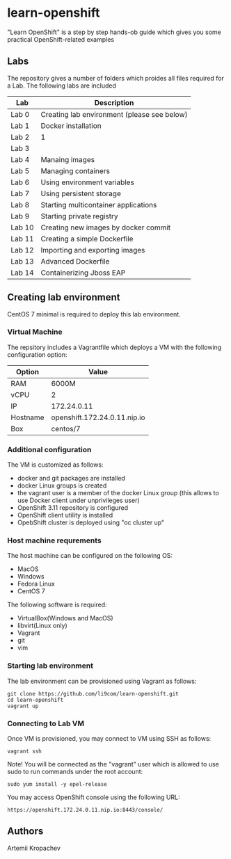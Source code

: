 # learn-openshift
"Learn OpenShift" is a step by step hands-ob guide which gives you some practical OpenShift-related examples

## Labs
The repository gives a number of folders which proides all files required for a Lab.
The following labs are included

Lab    | Description
------ | -----------
Lab 0  | Creating lab environment (please see below)
Lab 1  | Docker installation
Lab 2  | 1
Lab 3  | 
Lab 4  | Manaing images
Lab 5  | Managing containers
Lab 6  | Using environment variables
Lab 7  | Using persistent storage
Lab 8  | Starting multicontainer applications
Lab 9  | Starting private registry
Lab 10 | Creating new images by docker commit
Lab 11 | Creating a simple Dockerfile
Lab 12 | Importing and exporting images
Lab 13 | Advanced Dockerfile
Lab 14 | Containerizing Jboss EAP


## Creating lab environment
CentOS 7 minimal is required to deploy this lab environment.

### Virtual Machine
The repsitory includes a Vagrantfile which deploys a VM with the following configuration option:

Option   | Value
-------- | -----
RAM      | 6000M
vCPU     | 2
IP       | 172.24.0.11
Hostname | openshift.172.24.0.11.nip.io
Box      | centos/7

### Additional configuration

The VM is customized as follows:
- docker and git packages are installed
- docker Linux groups is created
- the vagrant user is a member of the docker Linux group (this allows to use Docker client under unprivileges user)
- OpenShift 3.11 repository is configured
- OpenShift client utility is installed
- OpebShift cluster is deployed using "oc cluster up"


### Host machine requrements

The host machine can be configured on the following OS:
- MacOS
- Windows
- Fedora Linux
- CentOS 7

The following software is required:
- VirtualBox(Windows and MacOS)
- libvirt(Linux only)
- Vagrant
- git
- vim


### Starting lab environment
The lab environment can be provisioned using Vagrant as follows:

```
git clone https://github.com/li9com/learn-openshift.git
cd learn-openshift
vagrant up
```

### Connecting to Lab VM

Once VM is provisioned, you may connect to VM using SSH as follows:

```
vagrant ssh
```

Note! You will be connected as the "vagrant" user which is allowed to use sudo to run commands under the root account:

```
sudo yum install -y epel-release
```

You may access OpenShift console using the following URL:

```
https://openshift.172.24.0.11.nip.io:8443/console/
```


## Authors
Artemii Kropachev



